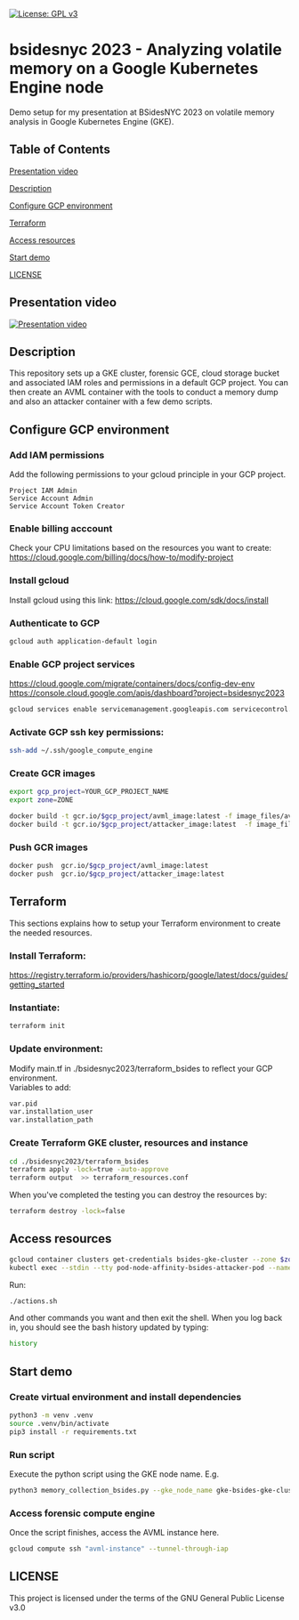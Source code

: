 [![License: GPL v3](https://img.shields.io/badge/License-GPL%20v3-blue.svg)](https://www.gnu.org/licenses/gpl-3.0)

# bsidesnyc 2023 - Analyzing volatile memory on a Google Kubernetes Engine node
Demo setup for my presentation at BSidesNYC 2023 on volatile memory analysis in Google Kubernetes Engine (GKE).

## Table of Contents  
[Presentation video](##Presentation-video)

[Description](##Description)

[Configure GCP environment](##Configure-GCP-environment)

[Terraform](##Terraform)

[Access resources](##Access-resources)

[Start demo](##Start-demo)

[LICENSE](##LICENSE)

## Presentation video
[![Presentation video](https://bsidesnyc.org/img//about/logo_white.png)](https://livestream.com/internetsociety/bsidesnyc2023/videos/236151647)

## Description
This repository sets up a GKE cluster, forensic GCE, cloud storage bucket and associated IAM roles and permissions in a default GCP project.
You can then create an AVML container with the tools to conduct a memory dump and also an attacker container with a few demo scripts.

## Configure GCP environment
### Add IAM permissions 
Add the following permissions to your gcloud principle in your GCP project.
```  	
Project IAM Admin				
Service Account Admin
Service Account Token Creator
```
### Enable billing acccount
Check your CPU limitations based on the resources you want to create:
https://cloud.google.com/billing/docs/how-to/modify-project

### Install gcloud
Install gcloud using this link: https://cloud.google.com/sdk/docs/install

### Authenticate to GCP
```bash
gcloud auth application-default login
```

### Enable GCP project services
https://cloud.google.com/migrate/containers/docs/config-dev-env
https://console.cloud.google.com/apis/dashboard?project=bsidesnyc2023
```bash
gcloud services enable servicemanagement.googleapis.com servicecontrol.googleapis.com cloudresourcemanager.googleapis.com compute.googleapis.com container.googleapis.com containerregistry.googleapis.com cloudbuild.googleapis.com
```

### Activate GCP ssh key permissions: 
```bash
ssh-add ~/.ssh/google_compute_engine
```
### Create GCR images
```bash
export gcp_project=YOUR_GCP_PROJECT_NAME
export zone=ZONE
```

```bash
docker build -t gcr.io/$gcp_project/avml_image:latest -f image_files/avml/Dockerfile .
docker build -t gcr.io/$gcp_project/attacker_image:latest  -f image_files/attacker/Dockerfile .
```
### Push GCR images
```bash
docker push  gcr.io/$gcp_project/avml_image:latest  
docker push  gcr.io/$gcp_project/attacker_image:latest 
```
## Terraform
This sections explains how to setup your Terraform environment to create the needed resources.
### Install Terraform:
  https://registry.terraform.io/providers/hashicorp/google/latest/docs/guides/getting_started
### Instantiate: 
```bash
terraform init
```

### Update environment:
Modify main.tf in ./bsidesnyc2023/terraform_bsides to reflect your GCP environment.    
Variables to add: 
```bash
var.pid
var.installation_user
var.installation_path
```

### Create Terraform GKE cluster, resources and instance
```bash
cd ./bsidesnyc2023/terraform_bsides
terraform apply -lock=true -auto-approve
terraform output  >> terraform_resources.conf
```

When you've completed the testing you can destroy the resources by:
```bash
terraform destroy -lock=false
```

## Access resources
```bash
gcloud container clusters get-credentials bsides-gke-cluster --zone $zone --project $gcp_project
kubectl exec --stdin --tty pod-node-affinity-bsides-attacker-pod --namespace default -- /bin/bash  
```
Run:
```bash
./actions.sh 
```
And other commands you want and then exit the shell.
When you log back in, you should see the bash history updated by typing:
```bash
history
```

## Start demo

### Create virtual environment and install dependencies
```bash
python3 -m venv .venv
source .venv/bin/activate
pip3 install -r requirements.txt
```
### Run script
Execute the python script using the GKE node name. 
E.g.
```bash
python3 memory_collection_bsides.py --gke_node_name gke-bsides-gke-clust-bsides-gke-node--f72013e9-jm9c
```

### Access forensic compute engine
Once the script finishes, access the AVML instance here.
```bash
gcloud compute ssh "avml-instance" --tunnel-through-iap
```

## LICENSE
This project is licensed under the terms of the GNU General Public License v3.0